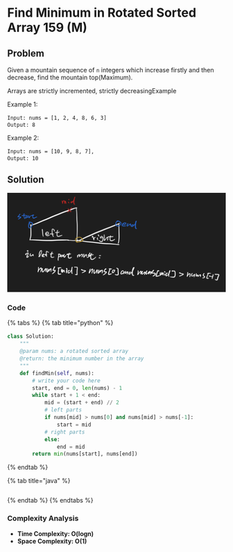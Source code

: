 # Find Minimum in Rotated Sorted Array 159 (M)

## Problem

Given a mountain sequence of `n` integers which increase firstly and then decrease, find the mountain top(Maximum).

Arrays are strictly incremented, strictly decreasingExample

Example 1:

```
Input: nums = [1, 2, 4, 8, 6, 3] 
Output: 8
```

Example 2:

```
Input: nums = [10, 9, 8, 7], 
Output: 10
```

## Solution

![](<../../.gitbook/assets/Screen Shot 2021-04-24 at 1.04.44 AM.png>)

### Code

{% tabs %}
{% tab title="python" %}
```python
class Solution:
    """
    @param nums: a rotated sorted array
    @return: the minimum number in the array
    """
    def findMin(self, nums):
        # write your code here
        start, end = 0, len(nums) - 1
        while start + 1 < end:
            mid = (start + end) // 2
            # left parts
            if nums[mid] > nums[0] and nums[mid] > nums[-1]:
                start = mid
            # right parts
            else:
                end = mid
        return min(nums[start], nums[end])

```
{% endtab %}

{% tab title="java" %}
```
```
{% endtab %}
{% endtabs %}

### Complexity Analysis

* **Time Complexity: O(logn)**
* **Space Complexity: O(1)**
